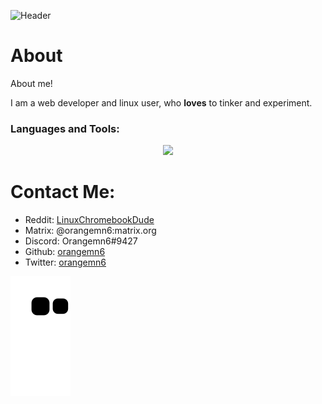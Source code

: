 ![Header](https://github.com/orangemn6/orangemn6/raw/master/header.png)

# About

About me!

I am a web developer and linux user, who **loves** to tinker and experiment. 


<h3 align="left">Languages and Tools:</h3>
<p align="center">
	<a href="https://skillicons.dev">
		<img src="https://skillicons.dev/icons?i=git,js,vim,cloudflare,css,ts,nodejs,nextjs" />
	</a>
</p>

# Contact Me:

- Reddit: [LinuxChromebookDude](https://reddit.com/u/LinuxChromebookDude)
- Matrix: @orangemn6:matrix.org
- Discord: Orangemn6#9427
- Github: [orangemn6](https://github.com/orangemn6)
- Twitter: [orangemn6](https://twitter.com/orangemn6)


[![snk](https://raw.githubusercontent.com/orangemn6/orangemn6/output/github-contribution-grid-snake.svg)](https://github.com/Platane/snk)
